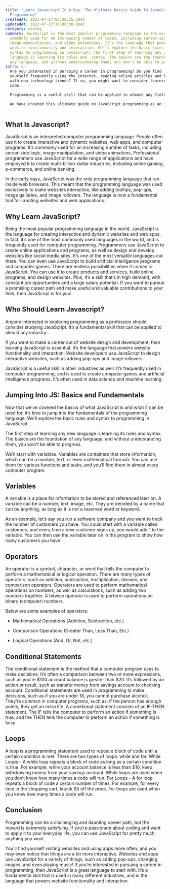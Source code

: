 ```yaml
---
title: "Learn Javascript In A Day: The Ultimate Basics Guide To JavaScript
  Programming"
createdAt: 2022-07-17T07:20:25.394Z
updatedAt: 2022-07-17T15:00:30.804Z
category: coding
summary: JavaScript is the most popular programming language in the world. It's
  commonly used for an increasing number of tasks, including server-side logic,
  image manipulation, and video animations. It’s the language that powers
  website functionality and interaction. We’ll explore the basic rules and
  syntax to programming in JavaScript. The first step of learning any new
  language is learning its rules and. syntax. The basics are the foundation of
  any language, and without understanding them, you won't be able to progress.
intro: >-
  Are you interested in pursuing a career in programming? Do you find
  yourself frequently using the internet, reading online articles and keeping up
  with new technology trends? If so, you might want to consider learning how to
  code. 

  Programming is a useful skill that can be applied to almost any field or industry. Whether you’re interested in making video games, developing websites or being an artificial intelligence programmer, knowing how to program can open lots of doors for your future career.

  We have created this ultimate guide on JavaScript programming as an introduction to coding and get you started with this exciting and challenging profession. From basic principles and syntax rules to intermediate topics and advanced concepts, we cover everything about JS programming that will help you excel at it.
---
```


## What Is Javascript?

JavaScript is an interpreted computer programming language. People often use it to create interactive and dynamic websites, web apps, and computer programs. It’s commonly used for an increasing number of tasks, including server-side logic, image manipulation, and video animations. Professional programmers use JavaScript for a wide range of applications and have employed it to create multi-billion-dollar industries, including online gaming, e-commerce, and online banking.

In the early days, JavaScript was the only programming language that ran inside web browsers. This meant that the programming language was used exclusively to make websites interactive, like adding tooltips, pop-ups, image galleries, and image rollovers. The language is now a fundamental tool for creating websites and web applications.

## Why Learn JavaScript?

Being the most popular programming language in the world, JavaScript is the language for creating interactive and dynamic websites and web apps. In fact, it’s one of the most commonly used languages in the world, and is frequently used for computer programming. 
Programmers use JavaScript to create online applications and programs, as well as design and develop websites like social media sites. It’s one of the most versatile languages out there. You can even use JavaScript to build artificial intelligence programs and computer games.
There are endless possibilities when it comes to JavaScript. You can use it to create products and services, build online programs, and design websites. Plus, it’s a skill that’s in high demand, with constant job opportunities and a large salary potential. If you want to pursue a promising career path and make useful and valuable contributions to your field, then JavaScript is for you!

## Who Should Learn Javascript?

Anyone interested in exploring programming as a profession should consider studying JavaScript. It’s a fundamental skill that can be applied to almost any industry.

If you want to make a career out of website design and development, then learning JavaScript is essential. It’s the language that powers website functionality and interaction. Website developers use JavaScript to design interactive websites, such as adding pop-ups and image rollovers.

JavaScript is a useful skill in other industries as well. It’s frequently used in computer programming, and is used to create computer games and artificial intelligence programs. It’s often used in data science and machine learning.

## Jumping Into JS: Basics and Fundamentals

Now that we’ve covered the basics of what JavaScript is and what it can be used for, it’s time to jump into the fundamentals of the programming language. We’ll explore the basic rules and syntax to programming in JavaScript.

The first step of learning any new language is learning its rules and syntax. The basics are the foundation of any language, and without understanding them, you won’t be able to progress.

We’ll start with variables. Variables are containers that store information, which can be a number, text, or even mathematical formula. You can use them for various functions and tasks, and you’ll find them in almost every computer program.

## Variables

A variable is a place for information to be stored and referenced later on. A variable can be a number, text, image, etc. They are denoted by a name that can be anything, as long as it is not a reserved word or keyword.

As an example, let’s say you run a software company and you want to track the number of customers you have. You could start with a variable called customers, and every time a new customer signs up, you would add 1 to the variable. You can then use the variable later on in the program to show how many customers you have.

## Operators

An operator is a symbol, character, or word that tells the computer to perform a mathematical or logical operation. There are many types of operators, such as addition, subtraction, multiplication, division, and comparison operators.
Operators are used to perform mathematical operations on numbers, as well as calculations, such as adding two numbers together. A bitwise operator is used to perform operations on binary (computer) numbers.

Below are some examples of operators:

- Mathematical Operations (Addition, Subtraction, etc.)

- Comparison Operations (Greater Than, Less Than, Etc.)

- Logical Operations (And, Or, Not, etc.)

## Conditional Statements

The conditional statement is the method that a computer program uses to make decisions. It’s often a comparison between two or more expressions, such as you’re $100 account balance is greater than $20. It’s followed by an action or result, such as transfer money from savings account to checking account.
Conditional statements are used in programming to make decisions, such as if you are under 18, you cannot purchase alcohol. They’re common in computer programs, such as: if the person has enough points, they get an extra life.
A conditional statement consists of an IF-THEN statement. The IF tells the computer to perform an action if something is true, and the THEN tells the computer to perform an action if something is false.

## Loops

A loop is a programming statement used to repeat a block of code until a certain condition is met. There are two types of loops: while and for.
While Loops - A while loop repeats a block of code as long as a certain condition is true. For example, while your account balance is less than $10, keep withdrawing money from your savings account.
While loops are used when you don’t know how many times a code will run.
For Loops - A for loop repeats a block of code a certain number of times. For example, for every item in the shopping cart, knock $5 off the price.
For loops are used when you know how many times a code will run.

## Conclusion

Programming can be a challenging and daunting career path, but the reward is extremely satisfying. If you’re passionate about coding and want to apply it to your everyday life, you can use JavaScript for pretty much anything you want.

You’ll find yourself visiting websites and using apps more often, and you may even notice that things are a bit more interactive. Websites and apps use JavaScript for a variety of things, such as adding pop-ups, changing images, and even playing music!
If you’re interested in pursuing a career in programming, then JavaScript is a great language to start with. It’s a fundamental skill that is used in many different industries, and is the language that powers website functionality and interaction.
